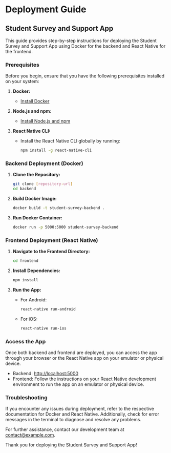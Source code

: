 # Deployment Guide

## Student Survey and Support App

This guide provides step-by-step instructions for deploying the Student Survey and Support App using Docker for the backend and React Native for the frontend.

### Prerequisites

Before you begin, ensure that you have the following prerequisites installed on your system:

1. **Docker:**
   - [Install Docker](https://docs.docker.com/get-docker/)

2. **Node.js and npm:**
   - [Install Node.js and npm](https://docs.npmjs.com/downloading-and-installing-node-js-and-npm)

3. **React Native CLI:**
   - Install the React Native CLI globally by running:
     ```bash
     npm install -g react-native-cli
     ```

### Backend Deployment (Docker)

1. **Clone the Repository:**
   ```bash
   git clone [repository-url]
   cd backend
   ```

2. **Build Docker Image:**
   ```bash
   docker build -t student-survey-backend .
   ```

3. **Run Docker Container:**
   ```bash
   docker run -p 5000:5000 student-survey-backend
   ```

### Frontend Deployment (React Native)

1. **Navigate to the Frontend Directory:**
   ```bash
   cd frontend
   ```

2. **Install Dependencies:**
   ```bash
   npm install
   ```

3. **Run the App:**
   - For Android:
     ```bash
     react-native run-android
     ```
   - For iOS:
     ```bash
     react-native run-ios
     ```

### Access the App

Once both backend and frontend are deployed, you can access the app through your browser or the React Native app on your emulator or physical device.

- Backend: [http://localhost:5000](http://localhost:5000)
- Frontend: Follow the instructions on your React Native development environment to run the app on an emulator or physical device.

### Troubleshooting

If you encounter any issues during deployment, refer to the respective documentation for Docker and React Native. Additionally, check for error messages in the terminal to diagnose and resolve any problems.

For further assistance, contact our development team at [contact@example.com](mailto:contact@example.com).

Thank you for deploying the Student Survey and Support App!
